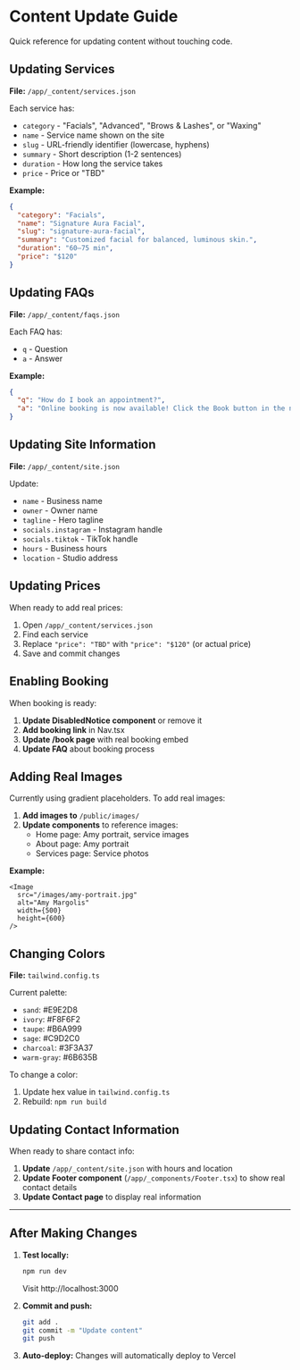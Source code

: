 # Content Update Guide

Quick reference for updating content without touching code.

## Updating Services

**File:** `/app/_content/services.json`

Each service has:
- `category` - "Facials", "Advanced", "Brows & Lashes", or "Waxing"
- `name` - Service name shown on the site
- `slug` - URL-friendly identifier (lowercase, hyphens)
- `summary` - Short description (1-2 sentences)
- `duration` - How long the service takes
- `price` - Price or "TBD"

**Example:**
```json
{
  "category": "Facials",
  "name": "Signature Aura Facial",
  "slug": "signature-aura-facial",
  "summary": "Customized facial for balanced, luminous skin.",
  "duration": "60–75 min",
  "price": "$120"
}
```

## Updating FAQs

**File:** `/app/_content/faqs.json`

Each FAQ has:
- `q` - Question
- `a` - Answer

**Example:**
```json
{
  "q": "How do I book an appointment?",
  "a": "Online booking is now available! Click the Book button in the navigation."
}
```

## Updating Site Information

**File:** `/app/_content/site.json`

Update:
- `name` - Business name
- `owner` - Owner name
- `tagline` - Hero tagline
- `socials.instagram` - Instagram handle
- `socials.tiktok` - TikTok handle
- `hours` - Business hours
- `location` - Studio address

## Updating Prices

When ready to add real prices:

1. Open `/app/_content/services.json`
2. Find each service
3. Replace `"price": "TBD"` with `"price": "$120"` (or actual price)
4. Save and commit changes

## Enabling Booking

When booking is ready:

1. **Update DisabledNotice component** or remove it
2. **Add booking link** in Nav.tsx
3. **Update /book page** with real booking embed
4. **Update FAQ** about booking process

## Adding Real Images

Currently using gradient placeholders. To add real images:

1. **Add images to** `/public/images/`
2. **Update components** to reference images:
   - Home page: Amy portrait, service images
   - About page: Amy portrait
   - Services page: Service photos

**Example:**
```tsx
<Image 
  src="/images/amy-portrait.jpg" 
  alt="Amy Margolis"
  width={500}
  height={600}
/>
```

## Changing Colors

**File:** `tailwind.config.ts`

Current palette:
- `sand`: #E9E2D8
- `ivory`: #F8F6F2
- `taupe`: #B6A999
- `sage`: #C9D2C0
- `charcoal`: #3F3A37
- `warm-gray`: #6B635B

To change a color:
1. Update hex value in `tailwind.config.ts`
2. Rebuild: `npm run build`

## Updating Contact Information

When ready to share contact info:

1. **Update** `/app/_content/site.json` with hours and location
2. **Update Footer component** (`/app/_components/Footer.tsx`) to show real contact details
3. **Update Contact page** to display real information

---

## After Making Changes

1. **Test locally:**
   ```bash
   npm run dev
   ```
   Visit http://localhost:3000

2. **Commit and push:**
   ```bash
   git add .
   git commit -m "Update content"
   git push
   ```

3. **Auto-deploy:** Changes will automatically deploy to Vercel

